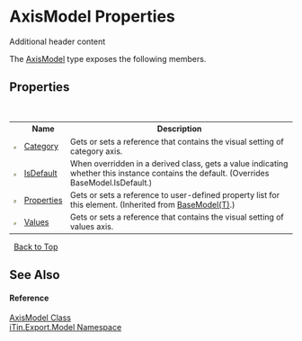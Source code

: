 # AxisModel Properties
Additional header content 

The <a href="T_iTin_Export_Model_AxisModel">AxisModel</a> type exposes the following members.


## Properties
&nbsp;<table><tr><th></th><th>Name</th><th>Description</th></tr><tr><td>![Public property](media/pubproperty.gif "Public property")</td><td><a href="P_iTin_Export_Model_AxisModel_Category">Category</a></td><td>
Gets or sets a reference that contains the visual setting of category axis.</td></tr><tr><td>![Public property](media/pubproperty.gif "Public property")</td><td><a href="P_iTin_Export_Model_AxisModel_IsDefault">IsDefault</a></td><td>
When overridden in a derived class, gets a value indicating whether this instance contains the default.
 (Overrides BaseModel.IsDefault.)</td></tr><tr><td>![Public property](media/pubproperty.gif "Public property")</td><td><a href="P_iTin_Export_Model_BaseModel_1_Properties">Properties</a></td><td>
Gets or sets a reference to user-defined property list for this element.
 (Inherited from <a href="T_iTin_Export_Model_BaseModel_1">BaseModel(T)</a>.)</td></tr><tr><td>![Public property](media/pubproperty.gif "Public property")</td><td><a href="P_iTin_Export_Model_AxisModel_Values">Values</a></td><td>
Gets or sets a reference that contains the visual setting of values axis.</td></tr></table>&nbsp;
<a href="#axismodel-properties">Back to Top</a>

## See Also


#### Reference
<a href="T_iTin_Export_Model_AxisModel">AxisModel Class</a><br /><a href="N_iTin_Export_Model">iTin.Export.Model Namespace</a><br />